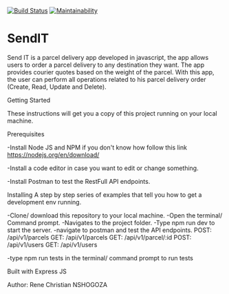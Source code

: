 
[![Build Status](https://travis-ci.com/filschristian/SendIT.svg?branch=develop)](https://travis-ci.com/filschristian/SendIT) [![Maintainability](https://api.codeclimate.com/v1/badges/f390eccb114564342ede/maintainability)](https://codeclimate.com/github/filschristian/SendIT/maintainability)
# SendIT

Send IT is a parcel delivery app developed in javascript, the app allows users to order a parcel delivery to any destination they want. The app provides courier quotes based on the weight of the parcel. With this app, the user can perform all operations related to his parcel delivery order (Create, Read, Update and Delete).

Getting Started

These instructions will get you a copy of this project running on your local machine.

Prerequisites

-Install Node JS and NPM
if you don't know how follow this link https://nodejs.org/en/download/

-Install a code editor in case you want to edit or change something.

-Install Postman to test the RestFull API endpoints. 

Installing
A step by step series of examples that tell you how to get a development env running.

-Clone/ download this repository to your local machine.
-Open the terminal/ Command prompt.
-Navigates to the project folder.
-Type npm run dev to start the server.
-navigate to postman and test the API endpoints.
 POST: /api/v1/parcels
 GET: /api/v1/parcels
 GET: /api/v1/parcel/:id
 POST: /api/v1/users
 GET: /api/v1/users
 
 -type npm run tests in the terminal/ command prompt to run tests
 
 Built with
 Express JS
 
 Author:
 Rene Christian NSHOGOZA
